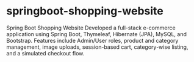 # springboot-shopping-website
Spring Boot Shopping Website  Developed a full-stack e-commerce application using Spring Boot, Thymeleaf, Hibernate (JPA), MySQL, and Bootstrap. Features include Admin/User roles, product and category management, image uploads, session-based cart, category-wise listing, and a simulated checkout flow.
